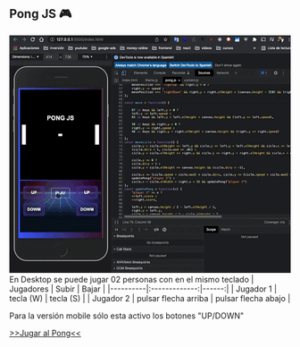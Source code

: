 ## Pong JS :video_game:
![](pong-thumb.gif)
En Desktop se puede jugar 02 personas con en el mismo teclado
| Jugadores   |      Subir      |  Bajar |
|----------|:-------------:|------:|
| Jugador 1 | tecla (W) | tecla (S) |
| Jugador 2 | pulsar flecha arriba |  pulsar flecha abajo |


Para la versión mobile sólo esta activo los botones "UP/DOWN"

<a href="https://juniomarquesmartins.github.io/PongJS/" target="_blank">>>Jugar al Pong<<</a>